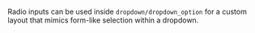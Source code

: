 Radio inputs can be used inside `dropdown/dropdown_option` for a custom layout that mimics form-like selection within a dropdown.